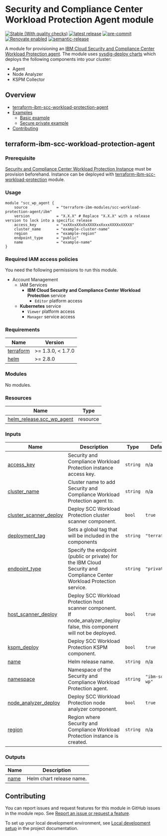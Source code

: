 <!-- Update the title -->
# Security and Compliance Center Workload Protection Agent module

<!--
Update status and "latest release" badges:
  1. For the status options, see https://github.ibm.com/GoldenEye/documentation/blob/master/status.md
  2. Update the "latest release" badge to point to the correct module's repo. Replace "module-template" in two places.
-->
[![Stable (With quality checks)](https://img.shields.io/badge/Status-Stable%20(With%20quality%20checks)-green)](https://terraform-ibm-modules.github.io/documentation/#/badge-status)
[![latest release](https://img.shields.io/github/v/release/terraform-ibm-modules/terraform-ibm-scc-workload-protection-agent?logo=GitHub&sort=semver)](https://github.com/terraform-ibm-modules/terraform-ibm-scc-workload-protection-agent/releases/latest)
[![pre-commit](https://img.shields.io/badge/pre--commit-enabled-brightgreen?logo=pre-commit&logoColor=white)](https://github.com/pre-commit/pre-commit)
[![Renovate enabled](https://img.shields.io/badge/renovate-enabled-brightgreen.svg)](https://renovatebot.com/)
[![semantic-release](https://img.shields.io/badge/%20%20%F0%9F%93%A6%F0%9F%9A%80-semantic--release-e10079.svg)](https://github.com/semantic-release/semantic-release)

<!-- Add a description of module(s) in this repo -->
A module for provisioning an [IBM Cloud Security and Compliance Center Workload Protection agent](https://cloud.ibm.com/docs/workload-protection?topic=workload-protection-getting-started). The module uses [sysdig-deploy charts](https://github.com/sysdiglabs/charts/tree/master/charts/sysdig-deploy) which deploys the following components into your cluster:
- Agent
- Node Analyzer
- KSPM Collector

<!-- Below content is automatically populated via pre-commit hook -->
<!-- BEGIN OVERVIEW HOOK -->
## Overview
* [terraform-ibm-scc-workload-protection-agent](#terraform-ibm-scc-workload-protection-agent)
* [Examples](./examples)
    * [Basic example](./examples/basic)
    * [Secure private example](./examples/secure)
* [Contributing](#contributing)
<!-- END OVERVIEW HOOK -->


<!--
If this repo contains any reference architectures, uncomment the heading below and links to them.
(Usually in the `/reference-architectures` directory.)
See "Reference architecture" in Authoring Guidelines in the public documentation at
https://terraform-ibm-modules.github.io/documentation/#/implementation-guidelines?id=reference-architecture
-->
<!-- ## Reference architectures -->


<!-- This heading should always match the name of the root level module (aka the repo name) -->
## terraform-ibm-scc-workload-protection-agent

### Prerequisite
[Security and Compliance Center Workload Protection Instance](https://cloud.ibm.com/docs/workload-protection?topic=workload-protection-getting-started#getting-started-step2) must be provision beforehand. Instance can be deployed with [terraform-ibm-scc-workload-protection](https://github.com/terraform-ibm-modules/terraform-ibm-scc-workload-protection) module.

### Usage

<!--
Add an example of the use of the module in the following code block.

Use real values instead of "var.<var_name>" or other placeholder values
unless real values don't help users know what to change.
-->

```hcl
module "scc_wp_agent {
    source             = "terraform-ibm-modules/scc-workload-protection-agent/ibm"
    version            = "X.X.X" # Replace "X.X.X" with a release version to lock into a specific release
    access_key         = "xxXXxxXXxXxXXXXxxXxxxXXXXxXXXXX"
    cluster_name       = "example-cluster-name"
    region             = "example-region"
    endpoint_type      = "public"
    name               = "example-name"
}
```

### Required IAM access policies

<!-- PERMISSIONS REQUIRED TO RUN MODULE
If this module requires permissions, uncomment the following block and update
the sample permissions, following the format.
Replace the sample Account and IBM Cloud service names and roles with the
information in the console at
Manage > Access (IAM) > Access groups > Access policies.
-->

You need the following permissions to run this module.

- Account Management
    - IAM Services
        - **IBM Cloud Security and Compliance Center Workload Protection** service
            - `Editor` platform access
    - **Kubernetes** service
        - `Viewer` platform access
        - `Manager` service access

<!-- NO PERMISSIONS FOR MODULE
If no permissions are required for the module, uncomment the following
statement instead the previous block.
-->

<!-- No permissions are needed to run this module.-->


<!-- Below content is automatically populated via pre-commit hook -->
<!-- BEGINNING OF PRE-COMMIT-TERRAFORM DOCS HOOK -->
### Requirements

| Name | Version |
|------|---------|
| <a name="requirement_terraform"></a> [terraform](#requirement\_terraform) | >= 1.3.0, < 1.7.0 |
| <a name="requirement_helm"></a> [helm](#requirement\_helm) | >= 2.8.0 |

### Modules

No modules.

### Resources

| Name | Type |
|------|------|
| [helm_release.scc_wp_agent](https://registry.terraform.io/providers/hashicorp/helm/latest/docs/resources/release) | resource |

### Inputs

| Name | Description | Type | Default | Required |
|------|-------------|------|---------|:--------:|
| <a name="input_access_key"></a> [access\_key](#input\_access\_key) | Security and Compliance Workload Protection instance access key. | `string` | n/a | yes |
| <a name="input_cluster_name"></a> [cluster\_name](#input\_cluster\_name) | Cluster name to add Security and Compliance Workload Protection agent to. | `string` | n/a | yes |
| <a name="input_cluster_scanner_deploy"></a> [cluster\_scanner\_deploy](#input\_cluster\_scanner\_deploy) | Deploy SCC Workload Protection cluster scanner component. | `bool` | `true` | no |
| <a name="input_deployment_tag"></a> [deployment\_tag](#input\_deployment\_tag) | Sets a global tag that will be included in the components | `string` | `"terraform"` | no |
| <a name="input_endpoint_type"></a> [endpoint\_type](#input\_endpoint\_type) | Specify the endpoint (public or private) for the IBM Cloud Security and Compliance Center Workload Protection service. | `string` | `"private"` | no |
| <a name="input_host_scanner_deploy"></a> [host\_scanner\_deploy](#input\_host\_scanner\_deploy) | Deploy SCC Workload Protection host scanner component. If node\_analyzer\_deploy false, this component will not be deployed. | `bool` | `true` | no |
| <a name="input_kspm_deploy"></a> [kspm\_deploy](#input\_kspm\_deploy) | Deploy SCC Workload Protection KSPM component. | `bool` | `true` | no |
| <a name="input_name"></a> [name](#input\_name) | Helm release name. | `string` | n/a | yes |
| <a name="input_namespace"></a> [namespace](#input\_namespace) | Namespace of the Security and Compliance Workload Protection agent. | `string` | `"ibm-scc-wp"` | no |
| <a name="input_node_analyzer_deploy"></a> [node\_analyzer\_deploy](#input\_node\_analyzer\_deploy) | Deploy SCC Workload Protection node analyzer component. | `bool` | `true` | no |
| <a name="input_region"></a> [region](#input\_region) | Region where Security and Compliance Workload Protection instance is created. | `string` | n/a | yes |

### Outputs

| Name | Description |
|------|-------------|
| <a name="output_name"></a> [name](#output\_name) | Helm chart release name. |
<!-- END OF PRE-COMMIT-TERRAFORM DOCS HOOK -->

<!-- Leave this section as is so that your module has a link to local development environment set up steps for contributors to follow -->
## Contributing

You can report issues and request features for this module in GitHub issues in the module repo. See [Report an issue or request a feature](https://github.com/terraform-ibm-modules/.github/blob/main/.github/SUPPORT.md).

To set up your local development environment, see [Local development setup](https://terraform-ibm-modules.github.io/documentation/#/local-dev-setup) in the project documentation.
